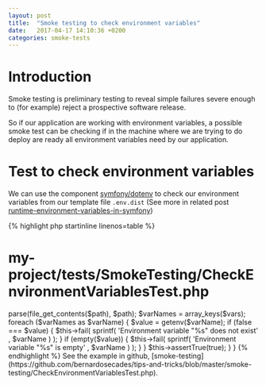 ```yaml
---
layout: post
title:  "Smoke testing to check environment variables"
date:   2017-04-17 14:10:36 +0200
categories: smoke-tests
---
```


# Introduction

Smoke testing is preliminary testing to reveal simple failures severe enough to
(for example) reject a prospective software release.

So if our application are working with environment variables, a possible smoke test can be checking
if in the machine where we are trying to do deploy are ready all environment variables need by our application.

# Test to check environment variables

We can use the component [symfony/dotenv](https://packagist.org/packages/symfony/dotenv) to check our environment variables
from our template file `.env.dist` (See more in related post [runtime-environment-variables-in-symfony](/symfony/2017/04/16/runtime-environment-variables-in-symfony.html))

{% highlight php startinline linenos=table %}
# my-project/tests/SmokeTesting/CheckEnvironmentVariablesTest.php

<?php

namespace Tests\SmokeTesting;

use Symfony\Component\Dotenv\Dotenv;

/**
 * Note that existing environment variables are never overridden.
 *
 * @author bernardosecades
 * @link http://symfony.com/doc/master/components/dotenv.html
 */
class CheckEnvironmentVariablesTest extends \PHPUnit_Framework_TestCase
{
    /**
     * @test
     */
    public function check()
    {
        $path = __DIR__.'/../../.env.dist';

        $dotenv = new Dotenv();
        $vars = $dotenv->parse(file_get_contents($path), $path);
        $varNames = array_keys($vars);

        foreach ($varNames as $varName) {
            $value = getenv($varName);
            if (false === $value) {
                $this->fail(
                    sprintf(
                        'Environment variable "%s" does not exist'
                        , $varName
                    )
                );
            }
            if (empty($value)) {
                $this->fail(
                    sprintf(
                        'Environment variable "%s" is empty'
                        , $varName
                    )
                );
            }
        }

        $this->assertTrue(true);
    }
}
{% endhighlight %}

See the example in github, [smoke-testing](https://github.com/bernardosecades/tips-and-tricks/blob/master/smoke-testing/CheckEnvironmentVariablesTest.php).
